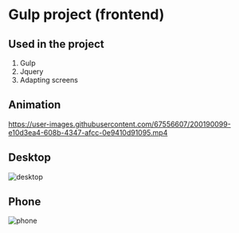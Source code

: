 # Gulp project (frontend)
## Used in the project
1. Gulp
3. Jquery
4. Adapting screens

## Animation
https://user-images.githubusercontent.com/67556607/200190099-e10d3ea4-608b-4347-afcc-0e9410d91095.mp4

## Desktop
![desktop](https://user-images.githubusercontent.com/67556607/200189682-d5e29bba-50cc-4d53-be7e-f4ff87d23a83.png)

## Phone
![phone](https://user-images.githubusercontent.com/67556607/200189724-59137f31-d604-4755-a00d-49ee7aad68a4.png)



